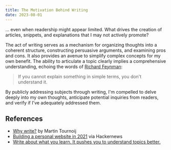```yaml
---
title: The Motivation Behind Writing
date: 2023-08-01
---
```


... even when readership might appear limited. What drives the creation of articles, snippets, and explanations that I may not actively promote?

The act of writing serves as a mechanism for organizing thoughts into a coherent structure, constructing persuasive arguments, and examining pros and cons. It also provides an avenue to simplify complex concepts for my own benefit. The ability to articulate a topic clearly implies a comprehensive understanding, echoing the words of [Richard Feynman](https://en.wikipedia.org/wiki/Richard_Feynman):

> If you cannot explain something in simple terms, you don't understand it.

By publicly addressing subjects through writing, I'm compelled to delve deeply into my own thoughts, anticipate potential inquiries from readers, and verify if I've adequately addressed them.

## References

- [Why write?](https://www.arp242.net/why-write.html) by Martin Tournoij
- [Building a personal website in 2021](https://news.ycombinator.com/item?id=27173728) via Hackernews
- [Write about what you learn. It pushes you to understand topics better.](https://addyosmani.com/blog/write-learn/)
